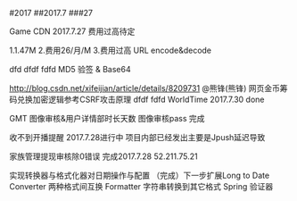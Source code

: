 #2017 ##2017.7 ###27

Game CDN 2017.7.27 费用过高待定

 1.1.47M
 2.费用26/月/M
 3.费用过高
URL encode&decode

 dfd
 dfdf
 fdfd
MD5 验签 & Base64

 http://blog.csdn.net/xifeijian/article/details/8209731   @熊锋(熊锋) 网页金币筹码兑换加密逻辑参考CSRF攻击原理
 dfdf
 fdfd
WorldTime 2017.7.30  done

 GMT
图像审核&用户详情部时长天数 图像审核pass 完成

收不到开播提醒 2017.7.28进行中 项目内部已经发出主要是Jpush延迟导致

家族管理提现审核除0错误 完成2017.7.28 52.211.75.21

实现转换器与格式化器对日期操作与配置 （完成）下一步扩展Long to Date Converter 两种格式间互换 Formatter 字符串转换到其它格式
Spring 验证器